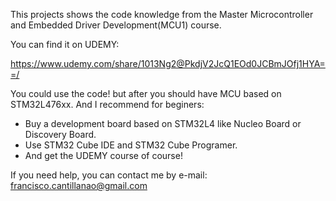 This projects shows the code knowledge from the 
Master Microcontroller and Embedded Driver Development(MCU1) course.

You can find it on UDEMY:

https://www.udemy.com/share/1013Ng2@PkdjV2JcQ1EOd0JCBmJOfj1HYA==/


You could use the code! but after you should have MCU based on STM32L476xx.
And I recommend for beginers:

- Buy a development board based on STM32L4 like Nucleo Board or Discovery Board.
- Use STM32 Cube IDE and STM32 Cube Programer.
- And get the UDEMY course of course! 

If you need help, you can contact me by e-mail: francisco.cantillanao@gmail.com 


